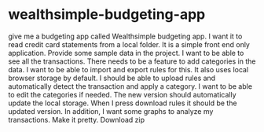 # wealthsimple-budgeting-app

give me a budgeting app called Wealthsimple budgeting app. I want it to read credit card statements from a local folder. It is a simple front end only application. Provide some sample data in the project. I want to be able to see all the transactions. There needs to be a feature to add categories in the data. I want to be able to import and export rules for this. It also uses local browser storage by default. I should be able to upload rules and automatically detect the transaction and apply a category. I want to be able to edit the categories if needed. The new version should automatically update the local storage. When I press download rules it should be the updated version. In addition, I want some graphs to analyze my transactions. Make it pretty.  Download zip
